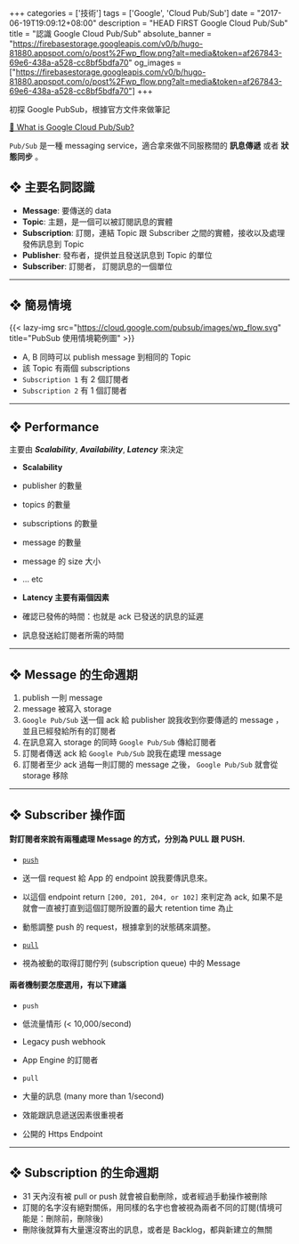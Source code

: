 +++
categories = ['技術']
tags = ['Google', 'Cloud Pub/Sub']
date = "2017-06-19T19:09:12+08:00"
description = "HEAD FIRST Google Cloud Pub/Sub"
title = "認識 Google Cloud Pub/Sub"
absolute_banner = "https://firebasestorage.googleapis.com/v0/b/hugo-81880.appspot.com/o/post%2Fwp_flow.png?alt=media&token=af267843-69e6-438a-a528-cc8bf5bdfa70"
og_images = ["https://firebasestorage.googleapis.com/v0/b/hugo-81880.appspot.com/o/post%2Fwp_flow.png?alt=media&token=af267843-69e6-438a-a528-cc8bf5bdfa70"]
+++

初探 Google PubSub，根據官方文件來做筆記

[🔗  What is Google Cloud Pub/Sub?](https://cloud.google.com/pubsub/docs/overview)

`Pub/Sub` 是一種 messaging service，適合拿來做不同服務間的 __訊息傳遞__ 或者 __狀態同步__ 。
<!--more-->

## ❖ 主要名詞認識
* __Message__: 要傳送的 data
* __Topic__: 主題，是一個可以被訂閱訊息的實體
* __Subscription__: 訂閱，連結 Topic 跟 Subscriber 之間的實體，接收以及處理發佈訊息到 Topic
* __Publisher__: 發布者，提供並且發送訊息到 Topic 的單位
* __Subscriber__: 訂閱者， 訂閱訊息的一個單位

----

## ❖ 簡易情境
{{< lazy-img src="https://cloud.google.com/pubsub/images/wp_flow.svg" title="PubSub 使用情境範例圖" >}}

* A, B 同時可以 publish message 到相同的 Topic
* 該 Topic 有兩個 subscriptions
 * `Subscription 1` 有 2 個訂閱者
 * `Subscription 2` 有 1 個訂閱者

----

## ❖ Performance
主要由 ___Scalability___, ___Availability___, ___Latency___ 來決定

* __Scalability__
 * publisher 的數量
 * topics 的數量
 * subscriptions 的數量
 * message 的數量
 * message 的 size 大小
 * ... etc

* __Latency 主要有兩個因素__
 * 確認已發佈的時間：也就是 ack 已發送的訊息的延遲
 * 訊息發送給訂閱者所需的時間

----

## ❖ Message 的生命週期
1. publish 一則 message
2. message 被寫入 storage
3. `Google Pub/Sub` 送一個 ack 給 publisher 說我收到你要傳遞的 message ，並且已經發給所有的訂閱者
4. 在訊息寫入 storage 的同時 `Google Pub/Sub` 傳給訂閱者
5. 訂閱者傳送 ack 給 `Google Pub/Sub` 說我在處理 message
6. 訂閱者至少 ack 過每一則訂閱的 message 之後， `Google Pub/Sub` 就會從 storage 移除

----

## ❖ Subscriber 操作面

#### 對訂閱者來說有兩種處理 Message 的方式，分別為 __PULL__ 跟 __PUSH__.

* [`push`](https://cloud.google.com/pubsub/docs/push)
 * 送一個 request 給 App 的 endpoint 說我要傳訊息來。
 * 以這個 endpoint return `[200, 201, 204, or 102]` 來判定為 ack, 如果不是就會一直被打直到這個訂閱所設置的最大 retention time 為止
 * 動態調整 push 的 request，根據拿到的狀態碼來調整。

* [`pull`](https://cloud.google.com/pubsub/docs/pull)
 * 視為被動的取得訂閱佇列 (subscription queue) 中的 Message

#### 兩者機制要怎麼選用，有以下建議

* `push`
 * 低流量情形 (< 10,000/second)
 * Legacy push webhook
 * App Engine 的訂閱者


* `pull`
 * 大量的訊息 (many more than 1/second)
 * 效能跟訊息遞送因素很重視者
 * 公開的 Https Endpoint

----

## ❖ Subscription 的生命週期

* 31 天內沒有被 pull or push 就會被自動刪除，或者經過手動操作被刪除
* 訂閱的名字沒有絕對關係，用同樣的名字也會被視為兩者不同的訂閱(情境可能是：刪除前，刪除後)
* 刪除後就算有大量還沒寄出的訊息，或者是 Backlog，都與新建立的無關
